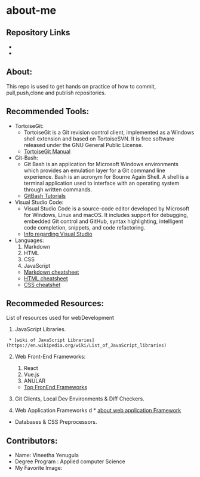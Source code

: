 # about-me
## Repository Links
   * 
   * 
## About:
   This repo is used to get hands on practice of how to commit, pull,push,clone and publish repositories.
## Recommended Tools:
   * TortoiseGit:
     * TortoiseGit is a Git revision control client, implemented as a Windows shell extension and based on TortoiseSVN. It is free software released under the GNU General Public License.
     * [TortoiseGit Manual](https://tortoisegit.org/docs/tortoisegit/)
   * Git-Bash:
     * Git Bash is an application for Microsoft Windows environments which provides an emulation layer for a Git command line experience. Bash is an acronym for Bourne Again Shell. A shell is a terminal application used to interface with an operating system through written commands.
     * [GitBash Tutorials](https://www.atlassian.com/git/tutorials/git-bash)
   * Visual Studio Code:
     * Visual Studio Code is a source-code editor developed by Microsoft for Windows, Linux and macOS. It includes support for debugging, embedded Git control and GitHub, syntax highlighting, intelligent code completion, snippets, and code refactoring.
     * [Info regarding Visual Studio](https://en.wikipedia.org/wiki/Visual_Studio_Code)
   * Languages:
     1. Markdown
     2. HTML
     3. CSS
     4. JavaScript
     * [Markdown cheatsheet](http://nestacms.com/docs/creating-content/markdown-cheat-sheet)
     * [HTML cheatsheet](http://www.simplehtmlguide.com/cheatsheet.php)
     * [CSS cheatshet](https://www.w3schools.com/cssref/)
## Recommeded Resources:
   List of resources used for webDevelopment
   1. JavaScript Libraries.
   
     * [wiki of JavaScript Libraries](https://en.wikipedia.org/wiki/List_of_JavaScript_libraries)
   2. Web Front-End Frameworks:
   
      1. React
      2. Vue.js 
      3. ANULAR
     
      * [Top FronEnd Frameworks](https://existek.com/blog/top-front-end-frameworks-2020/) 
   3. Git Clients, Local Dev Environments & Diff Checkers.
   4. Web Application Frameworks
   d
     * [about web application Framework](https://www.scnsoft.com/blog/web-application-framework) 
   * Databases & CSS Preprocessors.
## Contributors:
   * Name: Vineetha Yenugula
   * Degree Program : Applied computer Science
   * My Favorite Image: 




